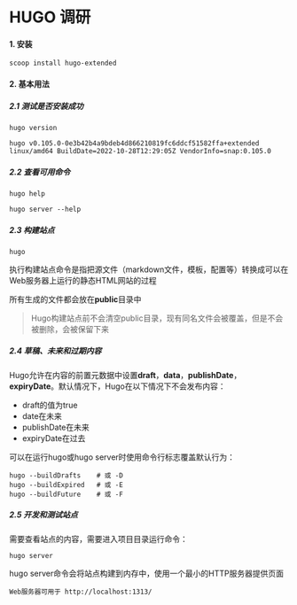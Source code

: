 # HUGO 调研

#### 1. 安装

```shell
scoop install hugo-extended
```



#### 2. 基本用法

##### 2.1 测试是否安装成功

```shell
hugo version

hugo v0.105.0-0e3b42b4a9bdeb4d866210819fc6ddcf51582ffa+extended linux/amd64 BuildDate=2022-10-28T12:29:05Z VendorInfo=snap:0.105.0
```

##### 2.2 查看可用命令

```shell
hugo help

hugo server --help
```

##### 2.3 构建站点

```shell
hugo
```

执行构建站点命令是指把源文件（markdown文件，模板，配置等）转换成可以在Web服务器上运行的静态HTML网站的过程

所有生成的文件都会放在**public**目录中

>Hugo构建站点前不会清空public目录，现有同名文件会被覆盖，但是不会被删除，会被保留下来

##### 2.4 草稿、未来和过期内容

Hugo允许在内容的前置元数据中设置**draft**，**data**，**publishDate**，**expiryDate**。默认情况下，Hugo在以下情况下不会发布内容：

- draft的值为true
- date在未来
- publishDate在未来
- expiryDate在过去

可以在运行hugo或hugo server时使用命令行标志覆盖默认行为：

```shell
hugo --buildDrafts    # 或 -D
hugo --buildExpired   # 或 -E
hugo --buildFuture    # 或 -F
```

##### 2.5 开发和测试站点

需要查看站点的内容，需要进入项目目录运行命令：

```shell
hugo server
```

hugo server命令会将站点构建到内存中，使用一个最小的HTTP服务器提供页面

```shell
Web服务器可用于 http://localhost:1313/ 
```





